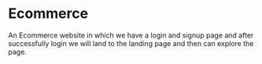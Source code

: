 # Ecommerce
An Ecommerce website in which we have a login and signup page and after successfully login we will land to the landing page and then can explore the page.
